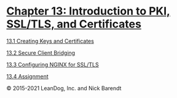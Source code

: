 # [Chapter 13: Introduction to PKI, SSL/TLS, and Certificates](13.md)

[13.1 Creating Keys and Certificates](13.1_Create_Keys_and_Certs/README.md)

[13.2 Secure Client Bridging](13.2_Secure_Client_Bridging/README.md)

[13.3 Configuring NGINX for SSL/TLS](13.3_Configuring_NGINX_for_SSL_TLS/README.md)

[13.4 Assignment](13.4_Assignment/README.md)

&copy; 2015-2021 LeanDog, Inc. and Nick Barendt
